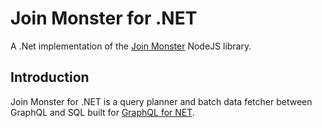 # Join Monster for .NET

A .Net implementation of the [Join Monster](https://github.com/acarl005/join-monster) NodeJS library.

## Introduction

Join Monster for .NET is a query planner and batch data fetcher between GraphQL and SQL built for [GraphQL for NET](https://github.com/graphql-dotnet/graphql-dotnet).

